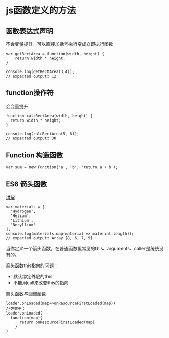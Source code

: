 # js函数定义的方法

## 函数表达式声明

不会变量提升，可以直接加括号执行变成立即执行函数

```JS
var getRectArea = function(width, height) {
    return width * height;
}

console.log(getRectArea(3,4));
// expected output: 12
```

## function操作符

会变量提升

```JS
function calcRectArea(width, height) {
  return width * height;
}

console.log(calcRectArea(5, 6));
// expected output: 30
```

## Function 构造函数

```JS
var sum = new Function('a', 'b', 'return a + b');
```

## ES6 箭头函数

[讲解](https://juejin.im/post/5aa1eb056fb9a028b77a66fd#heading-8)

```JS
var materials = [
  'Hydrogen',
  'Helium',
  'Lithium',
  'Beryllium'
];
console.log(materials.map(material => material.length));
// expected output: Array [8, 6, 7, 9]
```

当你定义一个箭头函数，在普通函数里常见的this、arguments、caller是统统没有的。

箭头函数this指向的问题：

* 默认绑定外层的this
* 不能用call来改变this的指向

箭头函数与回调函数

```JS
loader.onLoaded(map=>onResourceFirstLoaded(map))
//等效于：
loader.onLoaded(
  function(map){
      return onResourceFirstLoaded(map)
    }
)
```
